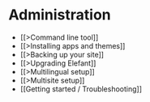 # Administration

* [[>Command line tool]]
* [[>Installing apps and themes]]
* [[>Backing up your site]]
* [[>Upgrading Elefant]]
* [[>Multilingual setup]]
* [[>Multisite setup]]
* [[Getting started / Troubleshooting]]
